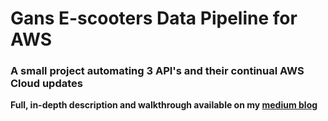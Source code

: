 # Gans E-scooters Data Pipeline for AWS

### A small project automating 3 API's and their continual AWS Cloud updates

**Full, in-depth description and walkthrough available on my [medium blog](https://medium.com/@kooganshadrack/they-came-in-gans-a-blazing-python-jupyternotebook-323803704ec1)**


